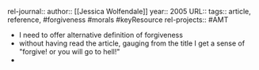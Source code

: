 rel-journal::
author:: [[Jessica Wolfendale]]
year:: 2005
URL::
tags:: article, reference, #forgiveness #morals #keyResource
rel-projects:: #AMT



- I need to offer alternative definition of forgiveness
- without having read the article, gauging from the title I get a sense of "forgive! or you will go to hell!"
-

